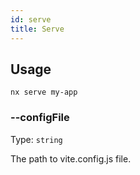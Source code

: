 ```yaml
---
id: serve
title: Serve
---
```


## Usage

```
nx serve my-app
```


### --configFile

Type: `string`

The path to vite.config.js file.
